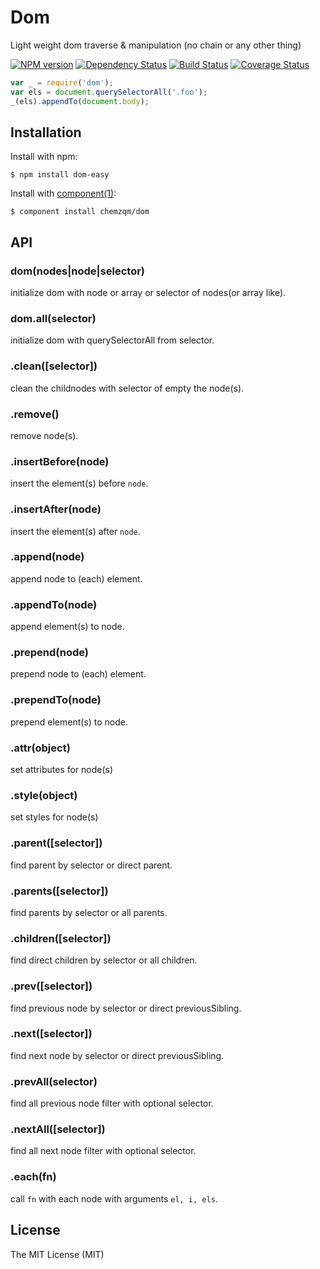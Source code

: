 # Dom

Light weight dom traverse & manipulation (no chain or any other thing)

[![NPM version](https://img.shields.io/npm/v/dom-easy.svg?style=flat-square)](https://www.npmjs.com/package/dom-easy)
[![Dependency Status](https://img.shields.io/david/chemzqm/dom.svg?style=flat-square)](https://david-dm.org/chemzqm/dom)
[![Build Status](https://img.shields.io/travis/chemzqm/dom/master.svg?style=flat-square)](http://travis-ci.org/chemzqm/dom)
[![Coverage Status](https://img.shields.io/coveralls/chemzqm/dom/master.svg?style=flat-square)](https://coveralls.io/github/chemzqm/dom?branch=master)


``` js
var _ = require('dom');
var els = document.querySelectorAll('.foo');
_(els).appendTo(document.body);
```

## Installation

  Install with npm:

    $ npm install dom-easy

  Install with [component(1)](http://component.io):

    $ component install chemzqm/dom

## API

### dom(nodes|node|selector)

initialize dom with node or array or selector of nodes(or array like).

### dom.all(selector)

initialize dom with querySelectorAll from selector.

### .clean([selector])

clean the childnodes with selector of empty the node(s).

### .remove()

remove node(s).

### .insertBefore(node)

insert the element(s) before `node`.

### .insertAfter(node)

insert the element(s) after `node`.

### .append(node)

append node to (each) element.

### .appendTo(node)

append element(s) to node.

### .prepend(node)

prepend node to (each) element.

### .prependTo(node)

prepend element(s) to node.

### .attr(object)

set attributes for node(s)

### .style(object)

set styles for node(s)

### .parent([selector])

find parent by selector or direct parent.

### .parents([selector])

find parents by selector or all parents.

### .children([selector])

find direct children by selector or all children.

### .prev([selector])

find previous node by selector or direct previousSibling.

### .next([selector])

find next node by selector or direct previousSibling.

### .prevAll(selector)

find all previous node filter with optional selector.

### .nextAll([selector])

find all next node filter with optional selector.

### .each(fn)

call `fn` with each node with arguments `el, i, els`.

## License

  The MIT License (MIT)


